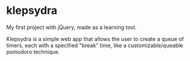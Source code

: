 # klepsydra
My first project with jQuery, made as a learning tool.


Klepsydra is a simple web app that allows the user to create a queue of timers, each with a specified "break" time, like a customizable/queable pomodoro technique.
